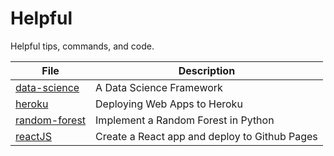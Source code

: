 # Helpful
Helpful tips, commands, and code.


|File                                                                                      | Description                                   |
|------------------------------------------------------------------------------------------|-----------------------------------------------|
| [data-science](https://github.com/raghavrajmittal/helpful/blob/master/data-science.md)   | A Data Science Framework                      |
| [heroku](https://github.com/raghavrajmittal/helpful/blob/master/heroku.md)               | Deploying Web Apps to Heroku                  |
| [random-forest](https://github.com/raghavrajmittal/helpful/blob/master/random-forest.md) | Implement a Random Forest in Python           |
| [reactJS](https://github.com/raghavrajmittal/helpful/blob/master/reactJS.md)             | Create a React app and deploy to Github Pages |
